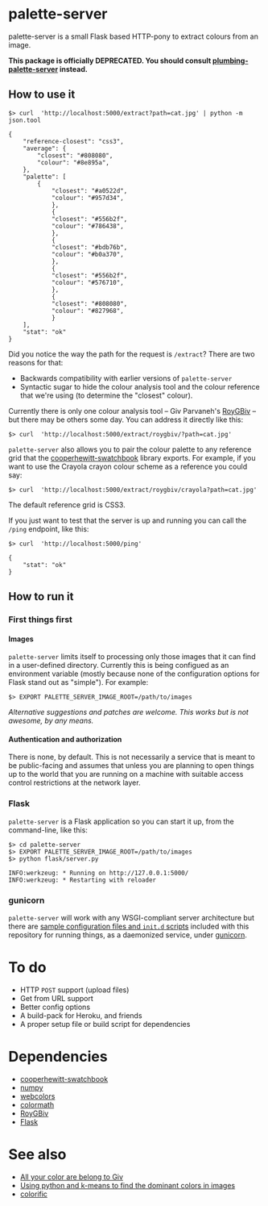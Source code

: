 # palette-server

palette-server is a small Flask based HTTP-pony to extract colours from an image.

**This package is officially DEPRECATED. You should consult [plumbing-palette-server](https://github.com/cooperhewitt/plumbing-palette-server) instead.**

## How to use it

	$> curl  'http://localhost:5000/extract?path=cat.jpg' | python -m json.tool

	{
		"reference-closest": "css3",
		"average": {
			"closest": "#808080", 
			"colour": "#8e895a", 
		}, 
		"palette": [
			{
				"closest": "#a0522d", 
				"colour": "#957d34", 
		        }, 
        		{
				"closest": "#556b2f", 
				"colour": "#786438", 
		        }, 
		        {
				"closest": "#bdb76b", 
				"colour": "#b0a370", 
		        }, 
		        {
				"closest": "#556b2f", 
				"colour": "#576710", 
		        }, 
		        {
				"closest": "#808080", 
				"colour": "#827968", 
		        }
		], 
		"stat": "ok"
	}

Did you notice the way the path for the request is `/extract`? There are two reasons for that:

* Backwards compatibility with earlier versions of `palette-server`
* Syntactic sugar to hide the colour analysis tool and the colour reference that we're using (to determine the "closest" colour).

Currently there is only one colour analysis tool – Giv Parvaneh's [RoyGBiv](https://github.com/givp/RoyGBiv) – but there may be others some day. You can address it directly like this:

	$> curl  'http://localhost:5000/extract/roygbiv/?path=cat.jpg'

`palette-server` also allows you to pair the colour palette to any reference grid that the [cooperhewitt-swatchbook](https://github.com/cooperhewitt/py-cooperhewitt-swatchbook) library exports. For example, if you want to use the Crayola crayon colour scheme as a reference you could say:

	$> curl  'http://localhost:5000/extract/roygbiv/crayola?path=cat.jpg'

The default reference grid is CSS3.

If you just want to test that the server is up and running you can call the `/ping` endpoint, like this:

	$> curl  'http://localhost:5000/ping'

	{
		"stat": "ok"
	}

## How to run it

### First things first

#### Images

`palette-server` limits itself to processing only those images that it can find in a user-defined directory. Currently this is being configued as an environment variable (mostly because none of the configuration options for Flask stand out as "simple"). For example:

	$> EXPORT PALETTE_SERVER_IMAGE_ROOT=/path/to/images

_Alternative suggestions and patches are welcome. This works but is not awesome, by any means._

#### Authentication and authorization

There is none, by default. This is not necessarily a service that is meant to be public-facing and assumes that unless you are planning to open things up to the world that you are running on a machine with suitable access control restrictions at the network layer.

### Flask

`palette-server` is a Flask application so you can start it up, from the command-line, like this:

	$> cd palette-server
	$> EXPORT PALETTE_SERVER_IMAGE_ROOT=/path/to/images
	$> python flask/server.py

	INFO:werkzeug: * Running on http://127.0.0.1:5000/
	INFO:werkzeug: * Restarting with reloader

### gunicorn

`palette-server` will work with any WSGI-compliant server architecture but there are [sample configuration files and `init.d` scripts](https://github.com/cooperhewitt/palette-server/tree/master/init.d) included with this repository for running things, as a daemonized service, under [gunicorn](http://www.gunicorn.org).

# To do

* HTTP `POST` support (upload files)
* Get from URL support
* Better config options
* A build-pack for Heroku, and friends
* A proper setup file or build script for dependencies

# Dependencies

* [cooperhewitt-swatchbook](https://github.com/cooperhewitt/py-cooperhewitt-swatchbook)
* [numpy](http://pypi.python.org/pypi/numpy)
* [webcolors](http://pypi.python.org/pypi/webcolors/)
* [colormath](http://pypi.python.org/pypi/colormath/)
* [RoyGBiv](https://github.com/givp/RoyGBiv)
* [Flask](http://flask.pocoo.org/)

# See also

* [All your color are belong to Giv](http://labs.cooperhewitt.org/2013/giv-do/)	
* [Using python and k-means to find the dominant colors in images](http://charlesleifer.com/blog/using-python-and-k-means-to-find-the-dominant-colors-in-images/)
* [colorific](https://github.com/99designs/colorific)
